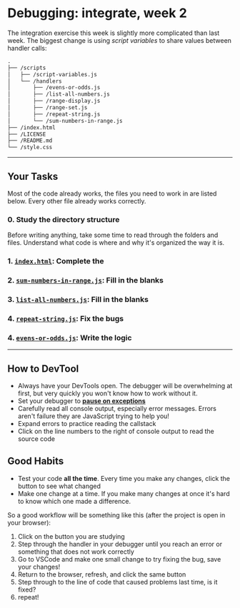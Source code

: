 # Debugging: integrate, week 2

The integration exercise this week is slightly more complicated than last week.  The biggest change is using _script variables_ to share values between handler calls:

```txt
.
├── /scripts
│   ├── /script-variables.js
│   └── /handlers
│       ├── /evens-or-odds.js
│       ├── /list-all-numbers.js
│       ├── /range-display.js
│       ├── /range-set.js
│       ├── /repeat-string.js
│       └── /sum-numbers-in-range.js
├── /index.html
├── /LICENSE
├── /README.md
└── /style.css
```

---

## Your Tasks

Most of the code already works, the files you need to work in are listed below. Every other file already works correctly.

### 0. Study the directory structure

Before writing anything, take some time to read through the folders and files.  Understand what code is where and why it's organized the way it is.

### 1. [`index.html`](./index.html): Complete the

### 2. [`sum-numbers-in-range.js`](./scripts/handlers/sum-numbers-in-range.js): Fill in the blanks

### 3. [`list-all-numbers.js`](./scripts/handlers/list-all-numbers.js): Fill in the blanks

### 4. [`repeat-string.js`](./scripts/handlers/repeat-string.js): Fix the bugs

### 4. [`evens-or-odds.js`](./scripts/handlers/evens-or-odds.js): Write the logic

---

## How to DevTool

- Always have your DevTools open.  The debugger will be overwhelming at first, but very quickly you won't know how to work without it.
- Set your debugger to [__pause on exceptions__](https://developers.google.com/web/updates/2015/05/automatically-pause-on-any-exception)
- Carefully read all console output, especially error messages. Errors aren't failure they are JavaScript trying to help you!
- Expand errors to practice reading the callstack
- Click on the line numbers to the right of console output to read the source code

## Good Habits

- Test your code __all the time__.  Every time you make any changes, click the button to see what changed
- Make one change at a time. If you make many changes at once it's hard to know which one made a difference.

So a good workflow will be something like this (after the project is open in your browser):

1. Click on the button you are studying
1. Step through the handler in your debugger until you reach an error or something that does not work correctly
1. Go to VSCode and make one small change to try fixing the bug, save your changes!
1. Return to the browser, refresh, and click the same button
1. Step through to the line of code that caused problems last time, is it fixed?
1. repeat!
